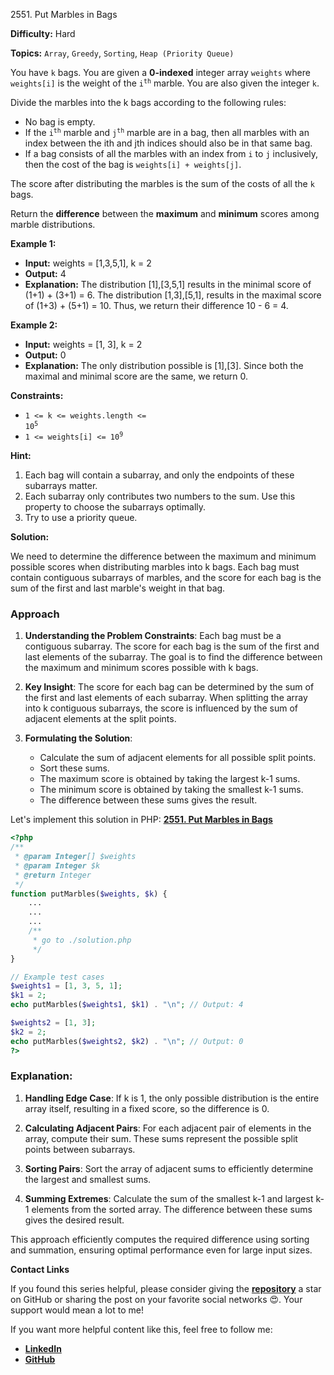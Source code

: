 2551\. Put Marbles in Bags

**Difficulty:** Hard

**Topics:** `Array`, `Greedy`, `Sorting`, `Heap (Priority Queue)`

You have `k` bags. You are given a **0-indexed** integer array `weights` where `weights[i]` is the weight of the <code>i<sup>th</sup></code> marble. You are also given the integer `k`.

Divide the marbles into the k bags according to the following rules:

- No bag is empty.
- If the <code>i<sup>th</sup></code> marble and <code>j<sup>th</sup></code> marble are in a bag, then all marbles with an index between the ith and jth indices should also be in that same bag.
- If a bag consists of all the marbles with an index from `i` to `j` inclusively, then the cost of the bag is `weights[i] + weights[j]`.

The score after distributing the marbles is the sum of the costs of all the `k` bags.

Return the **difference** between the **maximum** and **minimum** scores among marble distributions.

**Example 1:**

- **Input:** weights = [1,3,5,1], k = 2
- **Output:** 4
- **Explanation:**
  The distribution [1],[3,5,1] results in the minimal score of (1+1) + (3+1) = 6.
  The distribution [1,3],[5,1], results in the maximal score of (1+3) + (5+1) = 10.
  Thus, we return their difference 10 - 6 = 4.

**Example 2:**

- **Input:** weights = [1, 3], k = 2
- **Output:** 0
- **Explanation:** The only distribution possible is [1],[3].
  Since both the maximal and minimal score are the same, we return 0.



**Constraints:**

- <code>1 <= k <= weights.length <= 10<sup>5</sup></code>
- <code>1 <= weights[i] <= 10<sup>9</sup></code>


**Hint:**
1. Each bag will contain a subarray, and only the endpoints of these subarrays matter.
2. Each subarray only contributes two numbers to the sum. Use this property to choose the subarrays optimally.
3. Try to use a priority queue.



**Solution:**

We need to determine the difference between the maximum and minimum possible scores when distributing marbles into k bags. Each bag must contain contiguous subarrays of marbles, and the score for each bag is the sum of the first and last marble's weight in that bag.

### Approach
1. **Understanding the Problem Constraints**: Each bag must be a contiguous subarray. The score for each bag is the sum of the first and last elements of the subarray. The goal is to find the difference between the maximum and minimum scores possible with k bags.

2. **Key Insight**: The score for each bag can be determined by the sum of the first and last elements of each subarray. When splitting the array into k contiguous subarrays, the score is influenced by the sum of adjacent elements at the split points.

3. **Formulating the Solution**:
   - Calculate the sum of adjacent elements for all possible split points.
   - Sort these sums.
   - The maximum score is obtained by taking the largest k-1 sums.
   - The minimum score is obtained by taking the smallest k-1 sums.
   - The difference between these sums gives the result.

Let's implement this solution in PHP: **[2551. Put Marbles in Bags](https://github.com/mah-shamim/leet-code-in-php/tree/main/algorithms/002551-put-marbles-in-bags/solution.php)**

```php
<?php
/**
 * @param Integer[] $weights
 * @param Integer $k
 * @return Integer
 */
function putMarbles($weights, $k) {
    ...
    ...
    ...
    /**
     * go to ./solution.php
     */
}

// Example test cases
$weights1 = [1, 3, 5, 1];
$k1 = 2;
echo putMarbles($weights1, $k1) . "\n"; // Output: 4

$weights2 = [1, 3];
$k2 = 2;
echo putMarbles($weights2, $k2) . "\n"; // Output: 0
?>
```

### Explanation:

1. **Handling Edge Case**: If k is 1, the only possible distribution is the entire array itself, resulting in a fixed score, so the difference is 0.

2. **Calculating Adjacent Pairs**: For each adjacent pair of elements in the array, compute their sum. These sums represent the possible split points between subarrays.

3. **Sorting Pairs**: Sort the array of adjacent sums to efficiently determine the largest and smallest sums.

4. **Summing Extremes**: Calculate the sum of the smallest k-1 and largest k-1 elements from the sorted array. The difference between these sums gives the desired result.

This approach efficiently computes the required difference using sorting and summation, ensuring optimal performance even for large input sizes.

**Contact Links**

If you found this series helpful, please consider giving the **[repository](https://github.com/mah-shamim/leet-code-in-php)** a star on GitHub or sharing the post on your favorite social networks 😍. Your support would mean a lot to me!

If you want more helpful content like this, feel free to follow me:

- **[LinkedIn](https://www.linkedin.com/in/arifulhaque/)**
- **[GitHub](https://github.com/mah-shamim)**
